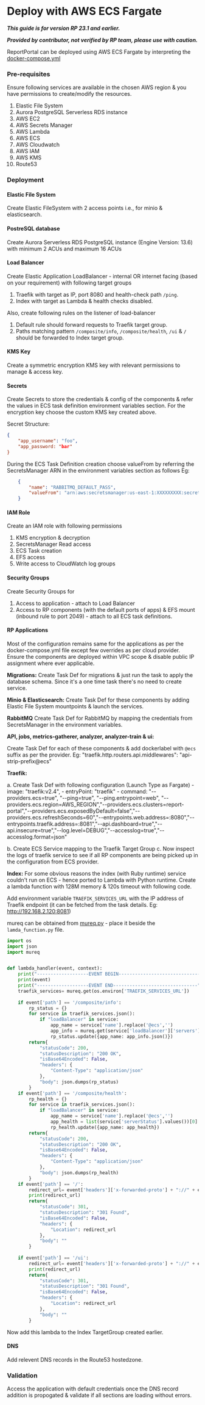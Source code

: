# Deploy with AWS ECS Fargate

***This guide is for version RP 23.1 and earlier.***

***Provided by contributor, not verified by RP team, please use with caution.***

ReportPortal can be deployed using AWS ECS Fargate by interpreting the [docker-compose.yml](https://raw.githubusercontent.com/reportportal/reportportal/master/docker-compose.yml)

### Pre-requisites
Ensure following services are available in the chosen AWS region & you have permissions to create/modify the resources.

1. Elastic File System
2. Aurora PostgreSQL Serverless RDS instance
3. AWS EC2
4. AWS Secrets Manager
5. AWS Lambda
6. AWS ECS
7. AWS Cloudwatch
8. AWS IAM
9. AWS KMS
10. Route53

### Deployment

#### Elastic File System
Create Elastic FileSystem with 2 access points i.e., for minio & elasticsearch.
#### PostreSQL database
Create Aurora Serverless RDS PostgreSQL instance (Engine Version: 13.6) with minimum 2 ACUs and maximum 16 ACUs
#### Load Balancer
Create Elastic Application LoadBalancer - internal OR internet facing (based on your requirement) with following target groups
1. Traefik with target as IP, port 8080 and health-check path `/ping`.
2. Index with target as Lambda & health checks disabled.

Also, create following rules on the listener of load-balancer
1. Default rule should forward requests to Traefik target group.
2. Paths matching pattern `/composite/info`, `/composite/health`, `/ui` & `/` should be forwarded to Index target group.

#### KMS Key
Create a symmetric encryption KMS key with relevant permissions to manage & access key.

#### Secrets
Create Secrets to store the credentials & config of the components & refer the values in ECS task definition environment variables section. For the encryption key choose the custom KMS key created above.

Secret Structure:
```json
{   
    "app_username": "foo",
    "app_password: "bar"
}
```

During the ECS Task Definition creation choose valueFrom by referring the SecretsManager ARN in the environment variables section as follows
Eg:

```json
    {
        "name": "RABBITMQ_DEFAULT_PASS",
        "valueFrom": "arn:aws:secretsmanager:us-east-1:XXXXXXXXX:secret:report-portal-rmq-zBcd:app_password::"
    }
```

#### IAM Role
Create an IAM role with following permissions
1. KMS encryption & decryption
2. SecretsManager Read access
3. ECS Task creation
4. EFS access
5. Write access to CloudWatch log groups

#### Security Groups
Create Security Groups for
1. Access to application - attach to Load Balancer
2. Access to RP components (with the default ports of apps) & EFS mount (inbound rule to port 2049) - attach to all ECS task definitions.

#### RP Applications
Most of the configuration remains same for the applications as per the docker-compose.yml file except few overrides as per cloud provider. Ensure the components are deployed within VPC scope & disable public IP assignment where ever applicable.

**Migrations:**
Create Task Def for migrations & just run the task to apply the database schema. Since it's a one time task there's no need to create service.

**Minio & Elasticsearch:**
Create Task Def for these components by adding Elastic File System mountpoints & launch the services.

**RabbitMQ**
Create Task Def for RabbitMQ by mapping the credentials from SecretsManager in the environment variables.

**API, jobs, metrics-gatherer, analyzer, analyzer-train & ui:**

Create Task Def for each of these components & add dockerlabel with `@ecs` suffix as per the provider.
Eg: "traefik.http.routers.api.middlewares": "api-strip-prefix@ecs"

**Traefik:**

a. Create Task Def with following configuration (Launch Type as Fargate) 
    - image: "traefik:v2.4",
    - entryPoint: "traefik"
    - command: "--providers.ecs=true", "--ping=true", "--ping.entrypoint=web", "--providers.ecs.region=AWS_REGION","--providers.ecs.clusters=report-portal","--providers.ecs.exposedByDefault=false","--providers.ecs.refreshSeconds=60","--entrypoints.web.address=:8080","--entrypoints.traefik.address=:8081","--api.dashboard=true","--api.insecure=true","--log.level=DEBUG","--accesslog=true","--accesslog.format=json"
   
b. Create ECS Service mapping to the Traefik Target Group
c. Now inspect the logs of traefik service to see if all RP components are being picked up in the configuration from ECS provider.

**Index:**
For some obvious reasons the index (with Ruby runtime) service couldn't run on ECS - hence ported to Lambda with Python runtime.
Create a lambda function with 128M memory & 120s timeout with following code.

Add environment variable `TRAEFIK_SERVICES_URL` with the IP address of Traefik endpoint (it can be fetched from the task details. Eg: http://192.168.2.120:8081)

mureq can be obtained from [mureq.py](https://github.com/slingamn/mureq/blob/master/mureq.py) - place it beside the `lamda_function.py` file.

```python
import os
import json
import mureq


def lambda_handler(event, context):
    print("-------------------EVENT BEGIN-------------------------------")
    print(event)
    print("-------------------EVENT END-------------------------------")
    traefik_services= mureq.get(os.environ['TRAEFIK_SERVICES_URL'])
    
    if event['path'] == '/composite/info':
        rp_status = {}
        for service in traefik_services.json():
            if "loadBalancer" in service:
                app_name = service['name'].replace('@ecs','')
                app_info = mureq.get(service['loadBalancer']['servers'][0]['url'] + '/info')
                rp_status.update({app_name: app_info.json()})
        return{
            "statusCode": 200,
            "statusDescription": "200 OK",
            "isBase64Encoded": False,
            "headers": {
                "Content-Type": "application/json"
            },
            "body": json.dumps(rp_status)
        }
    if event['path'] == '/composite/health':
        rp_health = {}
        for service in traefik_services.json():
            if "loadBalancer" in service:
                app_name = service['name'].replace('@ecs','')
                app_health = list(service['serverStatus'].values())[0]
                rp_health.update({app_name: app_health})
        return{
            "statusCode": 200,
            "statusDescription": "200 OK",
            "isBase64Encoded": False,
            "headers": {
                "Content-Type": "application/json"
            },
            "body": json.dumps(rp_health)
        }
    if event['path'] == '/':
        redirect_url= event['headers']['x-forwarded-proto'] + "://" + event['headers']['host'] + '/ui'
        print(redirect_url)
        return{
            "statusCode": 301,
            "statusDescription": "301 Found",
            "isBase64Encoded": False,
            "headers": {
                "Location": redirect_url
            },
            "body": ""
        }
        
    if event['path'] == '/ui':
        redirect_url= event['headers']['x-forwarded-proto'] + "://" + event['headers']['host'] + '/ui/'
        print(redirect_url)
        return{
            "statusCode": 301,
            "statusDescription": "301 Found",
            "isBase64Encoded": False,
            "headers": {
                "Location": redirect_url
            },
            "body": ""
        }
```

Now add this lambda to the Index TargetGroup created earlier.

#### DNS
Add relevent DNS records in the Route53 hostedzone.

### Validation
Access the application with default credentials once the DNS record addition is propogated & validate if all sections are loading without errors.
